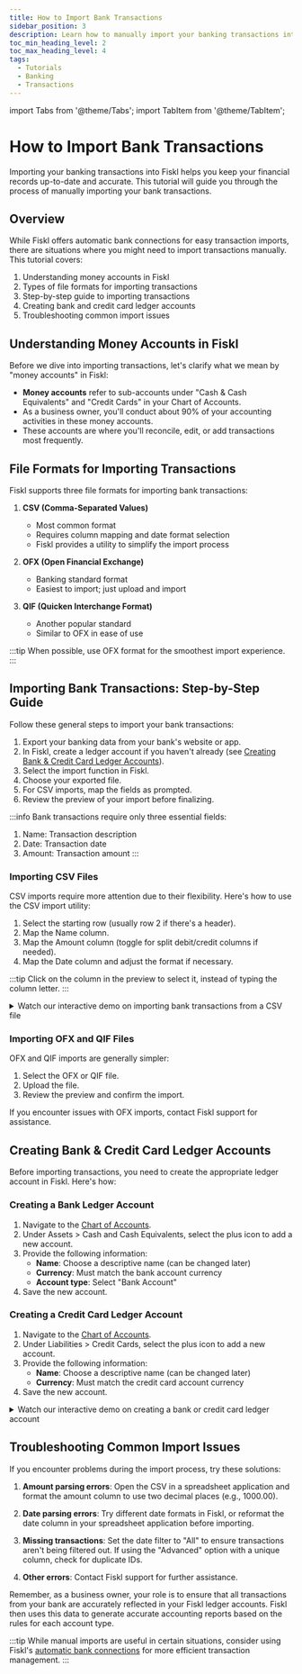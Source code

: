 ```yaml
---
title: How to Import Bank Transactions
sidebar_position: 3
description: Learn how to manually import your banking transactions into Fiskl
toc_min_heading_level: 2
toc_max_heading_level: 4
tags:
  - Tutorials
  - Banking
  - Transactions
---
```


import Tabs from '@theme/Tabs';
import TabItem from '@theme/TabItem';

# How to Import Bank Transactions

Importing your banking transactions into Fiskl helps you keep your financial records up-to-date and accurate. This tutorial will guide you through the process of manually importing your bank transactions.

## Overview

While Fiskl offers automatic bank connections for easy transaction imports, there are situations where you might need to import transactions manually. This tutorial covers:

1. Understanding money accounts in Fiskl
2. Types of file formats for importing transactions
3. Step-by-step guide to importing transactions
4. Creating bank and credit card ledger accounts
5. Troubleshooting common import issues

## Understanding Money Accounts in Fiskl

Before we dive into importing transactions, let's clarify what we mean by "money accounts" in Fiskl:

- **Money accounts** refer to sub-accounts under "Cash & Cash Equivalents" and "Credit Cards" in your Chart of Accounts.
- As a business owner, you'll conduct about 90% of your accounting activities in these money accounts.
- These accounts are where you'll reconcile, edit, or add transactions most frequently.

## File Formats for Importing Transactions

Fiskl supports three file formats for importing bank transactions:

1. **CSV (Comma-Separated Values)**
   - Most common format
   - Requires column mapping and date format selection
   - Fiskl provides a utility to simplify the import process

2. **OFX (Open Financial Exchange)**
   - Banking standard format
   - Easiest to import; just upload and import

3. **QIF (Quicken Interchange Format)**
   - Another popular standard
   - Similar to OFX in ease of use

:::tip
When possible, use OFX format for the smoothest import experience.
:::

## Importing Bank Transactions: Step-by-Step Guide

Follow these general steps to import your bank transactions:

1. Export your banking data from your bank's website or app.
2. In Fiskl, create a ledger account if you haven't already (see [Creating Bank & Credit Card Ledger Accounts](#creating-bank--credit-card-ledger-accounts)).
3. Select the import function in Fiskl.
4. Choose your exported file.
5. For CSV imports, map the fields as prompted.
6. Review the preview of your import before finalizing.

:::info
Bank transactions require only three essential fields:
1. Name: Transaction description
2. Date: Transaction date
3. Amount: Transaction amount
:::

### Importing CSV Files

CSV imports require more attention due to their flexibility. Here's how to use the CSV import utility:

1. Select the starting row (usually row 2 if there's a header).
2. Map the Name column.
3. Map the Amount column (toggle for split debit/credit columns if needed).
4. Map the Date column and adjust the format if necessary.

:::tip
Click on the column in the preview to select it, instead of typing the column letter.
:::

<details>
<summary>Watch our interactive demo on importing bank transactions from a CSV file</summary>

<div style={{ position: 'relative', paddingBottom: '56.25%', height: 0, width: '100%' }}>
  <iframe
    style={{ position: 'absolute', top: 0, left: 0, width: '100%', height: '100%', border: 0 }}
    src="https://demo.fiskl.com/e/clzbiqgz100bbjp0cscukwq0l/tour"
    allowFullScreen
    webkitallowfullscreen="true"
    mozallowfullscreen="true"
    allowtransparency="true"
  ></iframe>
</div>

</details>

### Importing OFX and QIF Files

OFX and QIF imports are generally simpler:

1. Select the OFX or QIF file.
2. Upload the file.
3. Review the preview and confirm the import.

If you encounter issues with OFX imports, contact Fiskl support for assistance.

## Creating Bank & Credit Card Ledger Accounts

Before importing transactions, you need to create the appropriate ledger account in Fiskl. Here's how:

### Creating a Bank Ledger Account

1. Navigate to the [Chart of Accounts](https://my.fiskl.com/accounting/chart).
2. Under Assets > Cash and Cash Equivalents, select the plus icon to add a new account.
3. Provide the following information:
   - **Name**: Choose a descriptive name (can be changed later)
   - **Currency**: Must match the bank account currency
   - **Account type**: Select "Bank Account"
4. Save the new account.

### Creating a Credit Card Ledger Account

1. Navigate to the [Chart of Accounts](https://my.fiskl.com/accounting/chart).
2. Under Liabilities > Credit Cards, select the plus icon to add a new account.
3. Provide the following information:
   - **Name**: Choose a descriptive name (can be changed later)
   - **Currency**: Must match the credit card account currency
4. Save the new account.

<details>
<summary>Watch our interactive demo on creating a bank or credit card ledger account</summary>

<div style={{ position: 'relative', paddingBottom: '56.25%', height: 0, width: '100%' }}>
  <iframe
    style={{ position: 'absolute', top: 0, left: 0, width: '100%', height: '100%', border: 0 }}
    src="https://demo.fiskl.com/e/clzbevkqd005ml70ca9vev2dz/tour"
    allowFullScreen
    webkitallowfullscreen="true"
    mozallowfullscreen="true"
    allowtransparency="true"
  ></iframe>
</div>

</details>

## Troubleshooting Common Import Issues

If you encounter problems during the import process, try these solutions:

1. **Amount parsing errors**: Open the CSV in a spreadsheet application and format the amount column to use two decimal places (e.g., 1000.00).

2. **Date parsing errors**: Try different date formats in Fiskl, or reformat the date column in your spreadsheet application before importing.

3. **Missing transactions**: Set the date filter to "All" to ensure transactions aren't being filtered out. If using the "Advanced" option with a unique column, check for duplicate IDs.

4. **Other errors**: Contact Fiskl support for further assistance.

Remember, as a business owner, your role is to ensure that all transactions from your bank are accurately reflected in your Fiskl ledger accounts. Fiskl then uses this data to generate accurate accounting reports based on the rules for each account type.

:::tip
While manual imports are useful in certain situations, consider using Fiskl's [automatic bank connections](../../Integrations/Bank-Connections/_category_.json) for more efficient transaction management.
:::